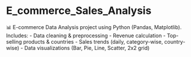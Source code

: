 # E_commerce_Sales_Analysis
📊 E-commerce Data Analysis project using Python (Pandas, Matplotlib). Includes: - Data cleaning &amp; preprocessing - Revenue calculation - Top-selling products &amp; countries - Sales trends (daily, category-wise, country-wise) - Data visualizations (Bar, Pie, Line, Scatter, 2x2 grid) 
